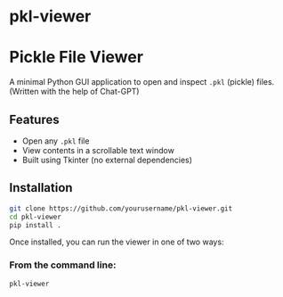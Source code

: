 # pkl-viewer

# Pickle File Viewer

A minimal Python GUI application to open and inspect `.pkl` (pickle) files.
(Written with the help of Chat-GPT)

## Features

- Open any `.pkl` file
- View contents in a scrollable text window
- Built using Tkinter (no external dependencies)

## Installation

```bash
git clone https://github.com/yourusername/pkl-viewer.git
cd pkl-viewer
pip install .
```

Once installed, you can run the viewer in one of two ways:

### From the command line:
```bash
pkl-viewer
```
